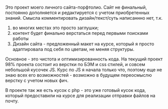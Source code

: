 Это проект моего личного сайта-порфтолио. Сайт не финальный, постоянно дополняется и редактируется с учетом приобретенных знаний. Смысла комментировать дизайн/текст/суть написаннно нет, т.к. 
1) во многих местах это просто заглушки;
2) контент будет финально верстаться перед первыми поисками работы 
3) Дизайн сайта - предложенный макет на курсе, который я просто адаптировала под себя по цветам, не меняя структуры. 

Основное - это чистота и оптимизированность кода. На текущий проект 98% проекта состоит из верстки по БЭМ и css стилей, и совсем небольшой кусочек JS. Курс по JS я начала только что, поэтому еще не знаю всех его возможностей - возможно в будущем переосмыслю верстку с учетом новых фич. 

В проекте так же есть кусок с php - это уже готовый кусок кода, который предоставили на курсе для реализации отправки файлов на почту. 


